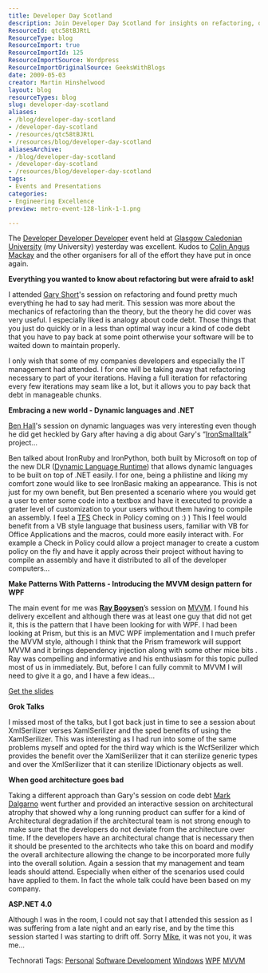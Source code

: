 ```yaml
---
title: Developer Day Scotland
description: Join Developer Day Scotland for insights on refactoring, dynamic languages, and MVVM in WPF. Enhance your coding skills and connect with fellow developers!
ResourceId: qtc58tBJRtL
ResourceType: blog
ResourceImport: true
ResourceImportId: 125
ResourceImportSource: Wordpress
ResourceImportOriginalSource: GeeksWithBlogs
date: 2009-05-03
creator: Martin Hinshelwood
layout: blog
resourceTypes: blog
slug: developer-day-scotland
aliases:
- /blog/developer-day-scotland
- /developer-day-scotland
- /resources/qtc58tBJRtL
- /resources/blog/developer-day-scotland
aliasesArchive:
- /blog/developer-day-scotland
- /developer-day-scotland
- /resources/blog/developer-day-scotland
tags:
- Events and Presentations
categories:
- Engineering Excellence
preview: metro-event-128-link-1-1.png

---
```

The [Developer Developer Developer](http://developerdayscotland.com) event held at [Glasgow Caledonian University](http://www.gcal.ac.uk/) (my University) yesterday was excellent. Kudos to [Colin Angus Mackay](http://blog.colinmackay.net/) and the other organisers for all of the effort they have put in once again.

**Everything you wanted to know about refactoring but were afraid to ask!**

I attended [Gary Short](http://www.garyshort.org)'s session on refactoring and found pretty much everything he had to say had merit. This session was more about the mechanics of refactoring than the theory, but the theory he did cover was very useful. I especially liked is analogy about code debt. Those things that you just do quickly or in a less than optimal way incur a kind of code debt that you have to pay back at some point otherwise your software will be to waited down to maintain properly.

I only wish that some of my companies developers and especially the IT management had attended. I for one will be taking away that refactoring necessary to part of your iterations. Having a full iteration for refactoring every few iterations may seam like a lot, but it allows you to pay back that debt in manageable chunks.

**Embracing a new world - Dynamic languages and .NET**

[Ben Hall](http://blog.benhall.me.uk/)'s session on dynamic languages was very interesting even though he did get heckled by Gary after having a dig about Gary's “[IronSmalltalk](http://garyshortblog.wordpress.com/2009/03/11/microblogging-for-march-10-2009/)” project...

Ben talked about IronRuby and IronPython, both built by Microsoft on top of the new DLR ([Dynamic Language Runtime](http://www.codeplex.com/dlr)) that allows dynamic languages to be built on top of .NET easily. I for one, being a philistine and liking my comfort zone would like to see IronBasic making an appearance. This is not just for my own benefit, but Ben presented a scenario where you would get a user to enter some code into a textbox and have it executed to provide a grater level of customization to your users without them having to compile an assembly. I feel a [TFS](http://msdn2.microsoft.com/en-us/teamsystem/aa718934.aspx "Team Foundation Server") Check in Policy coming on :) ) This I feel would benefit from a VB style language that business users, familiar with VB for Office Applications and the macros, could more easily interact with. For example a Check in Policy could allow a project manager to create a custom policy on the fly and have it apply across their project without having to compile an assembly and have it distributed to all of the developer computers...

**Make Patterns With Patterns - Introducing the MVVM design pattern for WPF**

The main event for me was **[Ray Booysen](http://vistasquad.co.uk/blogs/nondestructive/)**’s session on [MVVM](http://vistasquad.co.uk/blogs/nondestructive/archive/tags/MVVM/default.aspx). I found his delivery excellent and although there was at least one guy that did not get it, this is the pattern that I have been looking for with WPF. I had been looking at Prism, but this is an MVC WPF implementation and I much prefer the MVVM style, although I think that the Prism framework will support MVVM and it brings dependency injection along with some other mice bits . Ray was compelling and informative and his enthusiasm for this topic pulled most of us in immediately. But, before I can fully commit to MVVM I will need to give it a go, and I have a few ideas…

[Get the slides](http://vistasquad.co.uk/blogs/nondestructive/archive/2009/05/02/demo-code-and-slides-from-ddd-scotland.aspx)

**Grok Talks**

I missed most of the talks, but I got back just in time to see a session about XmlSerilizer verses XamlSerilizer and the sped benefits of using the XamlSerilizer. This was interesting as I had run into some of the same problems myself and opted for the third way which is the WcfSerilizer which provides the benefit over the XamlSerilizer that it can sterilize generic types and over the XmlSerilizer that it can sterilize IDictionary objects as well.

**When good architecture goes bad**

Taking a different approach than Gary's session on code debt [Mark Dalgarno](http://blog.software-acumen.com/) went further and provided an interactive session on architectural atrophy that showed why a long running product can suffer for a kind of Architectural degradation if the architectural team is not strong enough to make sure that the developers do not deviate from the architecture over time. If the developers have an architectural change that is necessary then it should be presented to the architects who take this on board and modify the overall architecture allowing the change to be incorporated more fully into the overall solution. Again a session that my management and team leads should attend. Especially when either of the scenarios used could have applied to them. In fact the whole talk could have been based on my company.

**ASP.NET 4.0**

Although I was in the room, I could not say that I attended this session as I was suffering from a late night and an early rise, and by the time this session started I was starting to drift off. Sorry [Mike](http://mikeo.co.uk/), it was not you, it was me...

Technorati Tags: [Personal](http://technorati.com/tags/Personal) [Software Development](http://technorati.com/tags/Software+Development) [Windows](http://technorati.com/tags/Windows) [WPF](http://technorati.com/tags/WPF) [MVVM](http://technorati.com/tags/MVVM)
